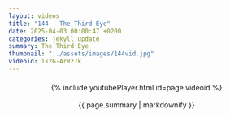 ```yaml
---
layout: videos
title: "144 - The Third Eye"
date: 2025-04-03 00:00:47 +0200
categories: jekyll update
summary: The Third Eye
thumbnail: "../assets/images/144vid.jpg"
videoid: ik2G-ArRz7k
---
```


<div style="text-align: center; margin-top: 20px;">
  {% include youtubePlayer.html id=page.videoid %}
  <p style="margin-top: 15px; font-size: 1.2em; color: #333;">
    <p>{{ page.summary | markdownify }}</p>
  </p>
</div>
